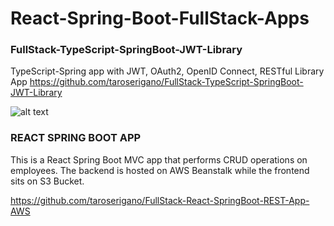 # React-Spring-Boot-FullStack-Apps

### FullStack-TypeScript-SpringBoot-JWT-Library
TypeScript-Spring app with JWT, OAuth2, OpenID Connect, RESTful Library App
https://github.com/taroserigano/FullStack-TypeScript-SpringBoot-JWT-Library


![alt text](https://github.com/taroserigano/FullStack-TypeScript-SpringBoot-JWT-Library/blob/main/image/1.jpg)


### REACT SPRING BOOT APP
This is a React Spring Boot MVC app that performs CRUD operations on employees. The backend is hosted on AWS Beanstalk while the frontend sits on S3 Bucket.

https://github.com/taroserigano/FullStack-React-SpringBoot-REST-App-AWS
